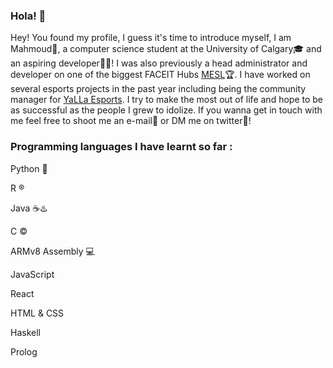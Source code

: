 ### Hola! :wave:

Hey! You found my profile, I guess it's time to introduce myself, I am Mahmoud:koala:, a computer science student at the University of Calgary:mortar_board: and an aspiring developer:man_technologist:! I was also previously a head administrator and developer on one of the biggest FACEIT Hubs [MESL](https://www.faceit.com/en/organizers/193c14fd-45e4-404e-bfab-adc9ea6baf9b/Middle%20East%20Stars%20League):trophy:. I have worked on several esports projects in the past year including being the community manager for [YaLLa Esports](https://www.yallaesports.com/). I try to make the most out of life and hope to be as successful as the people I grew to idolize. If you wanna get in touch with me feel free to shoot me an e-mail:email: or DM me on twitter:calling:!


### Programming languages I have learnt so far : 

   Python :snake:
    
   R :registered:
    
   Java :coffee::hotsprings:
    
   C :copyright:
    
   ARMv8 Assembly :computer:
   
   JavaScript
   
   React
   
   HTML & CSS
   
   Haskell
   
   Prolog
   
   
